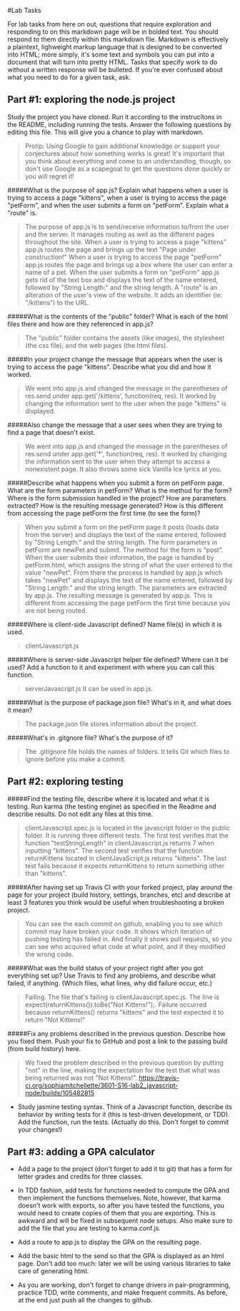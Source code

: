 #Lab Tasks

For lab tasks from here on out, questions that require exploration and responding to on this markdown page will be in bolded text. You should respond to them directly within this markdown file. Markdown is effectively a plaintext, lighweight markup language that is designed to be converted into HTML; more simply, it's some text and symbols you can put into a document that will turn into pretty HTML.
Tasks that specify work to do without a written response will be bulleted.
If you're ever confused about what you need to do for a given task, ask.

## Part #1: exploring the node.js project
Study the project you have cloned. Run it according to the instrucitons in the README, including running the tests. Answer the following questions by editing this file.  This will give you a chance to play with markdown.

> Protip: Using Google to gain additional knowledge or support your conjectures about how something works is great! It's important that you think about everything and come to an understanding, though, so don't use Google as a scapegoat to get the questions done quickly or you will regret it!

#####What is the purpose of app.js? Explain what happens when a user is trying to access a page "kittens", when a user is trying to access the page "petForm", and when the user submits a form on "petForm". Explain what a "route" is.

> The purpose of app.js is to send/receive information to/from the user and the server. It manages routing as well as the different pages throughout the site.
> When a user is trying to access a page "kittens" app.js routes the page and brings up the text "Page under construction!"
> When a user is trying to access the page "petForm" app.js routes the page and brings up a box where the user can enter a name of a pet.
> When the user submits a form on "petForm" app.js gets rid of the text box and displays the text of the name entered, followed by "String Length:" and the string length.
> A "route" is an alteration of the user's view of the website. It adds an identifier (ie: "/kittens") to the URL.

#####What is the contents of the "public" folder? What is each of the html files there and how are they referenced in app.js?

> The "public" folder contains the assets (like images), the stylesheet (the css file), and the web pages (the html files).

#####In your project change the message that appears when the user is trying to access the page "kittens". Describe what you did and how it worked.

> We went into app.js and changed the message in the parentheses of res.send under app.get('/kittens', function(req, res). It worked by changing the information sent to the user when the page "kittens" is displayed.

#####Also change the message that a user sees when they are trying to find a page that doesn't exist.

> We went into app.js and changed the message in the parentheses of res.send under app.get('*', function(req, res). It worked by changing the information sent to the user when they attempt to access a nonexistent page. It also throws some sick Vanilla Ice lyrics at you.

#####Describe what happens when you submit a form on petForm page. What are the form parameters in petForm? What is the method for the form? Where is the form submission handled in the project? How are parameters extracted? How is the resulting message generated? How is this different from accessing the page petForm the first time (to see the form)?

> When you submit a form on the petForm page it posts (loads data from the server) and displays the text of the name entered, followed by "String Length:" and the string length.
> The form parameters in petForm are newPet and submit.
> The method for the form is "post".
> When the user submits their information, the page is handled by petForm.html, which assigns the string of what the user entered to the value "newPet". From there the process is handled by app.js which takes "newPet" and displays the text of the name entered, followed by "String Length:" and the string length.
> The parameters are extracted by app.js.
> The resulting message is generated by app.js.
> This is different from accessing the page petForm the first time because you are not being routed.

#####Where is client-side Javascript defined? Name file(s) in which it is used.

> clientJavascript.js

#####Where is server-side Javascript helper file defined? Where can it be used? Add a function to it and experiment with where you can call this function.

> serverJavascript.js
> It can be used in app.js.

#####What is the purpose of package.json file? What's in it, and what does it mean?

> The package.json file stores information about the project.

#####What's in .gitgnore file? What's the purpose of it?

> The .gitignore file holds the names of folders. It tells Git which files to ignore before you make a commit.

## Part #2: exploring testing

#####Find the testing file, describe where it is located and what it is testing. Run karma (the testing engine) as specified in the Readme and describe results. Do not edit any files at this time.

> clientJavascript.spec.js is located in the javascript folder in the public folder. It is running three different tests. The first test verifies that the function "testStringLength" in clientJavascript.js returns 7 when inputting "kittens". The second test verifies that the function returnKittens located in clientJavaScript.js returns "kittens". The last test fails because it expects returnKittens to return something other than "kittens".

#####After having set up Travis CI with your forked project, play around the page for your project (build history, settings, branches, etc) and describe at least 3 features you think would be useful when troubleshooting a broken project.

> You can see the each commit on github, enabling you to see which commit may have broken your code. It shows which iteration of pushing testing has failed in. And finally it shows pull requests, so you can see who acquired what code at what point, and if they modified the wrong code.

#####What was the build status of your project right after you got everything set up? Use Travis to find any problems, and describe what failed, if anything. (Which files, what lines, why did failure occur, etc.)

> Failing. The file that's failing is clientJavascript.spec.js. The line is expect(returnKittens()).toBe("Not Kittens!");. Failure occurred because returnKittens() returns "kittens" and the test expected it to return "Not Kittens!"

#####Fix any problems described in the previous question. Describe how you fixed them. Push your fix to GitHub and post a link to the passing build (from build history) here.

> We fixed the problem described in the previous question by putting "not" in the line, making the expectation for the test that what was being returned was not "Not Kittens!".
> https://travis-ci.org/sophiamitchellette/3601-S16-lab2_javascript-node/builds/105482815


- Study jasmine testing syntax. Think of a Javascript function, describe its behavior by writing tests for it (this is test-driven development, or TDD). Add the function, run the tests. (Actually do this. Don't forget to commit your changes!)

## Part #3: adding a GPA calculator

- Add a page to the project (don't forget to add it to git) that has a form for letter grades and credits for three classes.

- In TDD fashion, add tests for functions needed to compute the GPA and then implement the functions themselves. Note, however, that karma doesn't work with exports, so after you have tested the functions, you would need to create copies of them that you are exporting. This is awkward and will be fixed in subsequent node setups. Also make sure to add the file that you are testing to karma.conf.js.

- Add a route to app.js to display the GPA on the resulting page.

- Add the basic html to the send so that the GPA is displayed as an html page. Don't add too much: later we will be using various libraries to take care of generating html.

- As you are working, don't forget to change drivers in pair-programming, practice TDD, write comments, and make frequent commits. As before, at the end just push all the changes to github.

